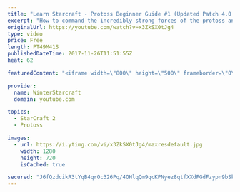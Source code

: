 ```yaml
---
title: "Learn Starcraft - Protoss Beginner Guide #1 (Updated Patch 4.0 FREE TO PLAY)"
excerpt: "How to command the incredibly strong forces of the protoss and cover weaknesses against the other inferior races. Updated for patch 4.0! This guide is not intended for COMPLETELY new players, but those who have played several games/campaign missions and grasp the very basics."
originalUrl: https://youtube.com/watch?v=x3ZkSX0tJg4
type: video
price: Free
length: PT49M41S
publishedDateTime: 2017-11-26T11:51:55Z
heat: 62

featuredContent: "<iframe width=\"800\" height=\"500\" frameborder=\"0\" src=\"https://www.youtube.com/embed/x3ZkSX0tJg4\" allow=\"accelerometer; autoplay; encrypted-media; gyroscope; picture-in-picture\" allowfullscreen></iframe>"

provider:
  name: WinterStarcraft
  domain: youtube.com

topics:
  - StarCraft 2
  - Protoss

images:
  - url: https://i.ytimg.com/vi/x3ZkSX0tJg4/maxresdefault.jpg
    width: 1280
    height: 720
    isCached: true

secured: "J6fQzdcikR3tYqB4qrOc326Pq/4OHlqQm9qcKPNyez8qtfXXdFGdFzypn9bSkk2BMDD9kETQ7VV6mGQs7j7V1ltR9XZHr1ZkM1031DrenqqGtdFSEQ+CwRo8aTWERcKk25hiR2KYHszs4vjMPB5d1wgYNgoYCES/gl+UlVVoMfO2KktkrUgGvdzsavhFP+6Vkp/SB/A25389vYHxbPg8y+k0UtUprZaCpRSkfTGT0Hl1d22mAIJMZPU5Q/X81iJGDFfzPld5VNeIvvfHBOGQgQfGpqHcbP010hU9l/+ZtoxB9YO8RjCJFy9aEJwnlh8l7i5oHePpTsctjCHmQIfeOHcJsf0DNQeHjAJnm/z75ylNilpaAyZL9VUTYGIg9+HuehL+fNrqE30AzkJVhmwbLun3SF9LEg4zze/f5ASkp4Noga05IS2CIYf2R+wSVrLP;Xy0NN+5UJaVw31pL7gueXQ=="
---
```


